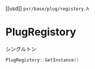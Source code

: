 [[usd]]
`pxr/base/plug/registory.h`

# PlugRegistory
シングルトン

```cpp
PlugRegistory::GetInstance()
```
